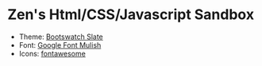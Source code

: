 # Zen's Html/CSS/Javascript Sandbox

- Theme: [Bootswatch Slate](https://bootswatch.com/slate/)
- Font: [Google Font Mulish](https://fonts.google.com/specimen/Mulish)
- Icons: [fontawesome](https://fontawesome.com/v5.15/how-to-use/customizing-wordpress/snippets/setup-cdn-webfont)
